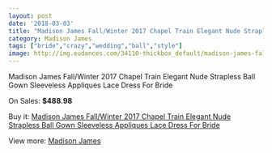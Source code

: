 ```yaml
---
layout: post
date: '2018-03-03'
title: "Madison James Fall/Winter 2017 Chapel Train Elegant Nude Strapless Ball Gown Sleeveless Appliques Lace Dress For Bride"
category: Madison James
tags: ["bride","crazy","wedding","ball","style"]
image: http://img.eudances.com/34110-thickbox_default/madison-james-fall-winter-2017-chapel-train-elegant-nude-strapless-ball-gown-sleeveless-appliques-lace-dress-for-bride.jpg
---
```

Madison James Fall/Winter 2017 Chapel Train Elegant Nude Strapless Ball Gown Sleeveless Appliques Lace Dress For Bride

On Sales: **$488.98**
<a href="https://www.eudances.com/en/madison-james/10347-madison-james-fall-winter-2017-chapel-train-elegant-nude-strapless-ball-gown-sleeveless-appliques-lace-dress-for-bride.html"><amp-img layout="responsive" width="600" height="600" src="//img.eudances.com/34110-thickbox_default/madison-james-fall-winter-2017-chapel-train-elegant-nude-strapless-ball-gown-sleeveless-appliques-lace-dress-for-bride.jpg" alt="Madison James Fall/Winter 2017 Chapel Train Elegant Nude Strapless Ball Gown Sleeveless Appliques Lace Dress For Bride 0" /></a>
<a href="https://www.eudances.com/en/madison-james/10347-madison-james-fall-winter-2017-chapel-train-elegant-nude-strapless-ball-gown-sleeveless-appliques-lace-dress-for-bride.html"><amp-img layout="responsive" width="600" height="600" src="//img.eudances.com/34112-thickbox_default/madison-james-fall-winter-2017-chapel-train-elegant-nude-strapless-ball-gown-sleeveless-appliques-lace-dress-for-bride.jpg" alt="Madison James Fall/Winter 2017 Chapel Train Elegant Nude Strapless Ball Gown Sleeveless Appliques Lace Dress For Bride 1" /></a>
<a href="https://www.eudances.com/en/madison-james/10347-madison-james-fall-winter-2017-chapel-train-elegant-nude-strapless-ball-gown-sleeveless-appliques-lace-dress-for-bride.html"><amp-img layout="responsive" width="600" height="600" src="//img.eudances.com/34111-thickbox_default/madison-james-fall-winter-2017-chapel-train-elegant-nude-strapless-ball-gown-sleeveless-appliques-lace-dress-for-bride.jpg" alt="Madison James Fall/Winter 2017 Chapel Train Elegant Nude Strapless Ball Gown Sleeveless Appliques Lace Dress For Bride 2" /></a>

Buy it: [Madison James Fall/Winter 2017 Chapel Train Elegant Nude Strapless Ball Gown Sleeveless Appliques Lace Dress For Bride](https://www.eudances.com/en/madison-james/10347-madison-james-fall-winter-2017-chapel-train-elegant-nude-strapless-ball-gown-sleeveless-appliques-lace-dress-for-bride.html "Madison James Fall/Winter 2017 Chapel Train Elegant Nude Strapless Ball Gown Sleeveless Appliques Lace Dress For Bride")

View more: [Madison James](https://www.eudances.com/en/75-Madison-James "Madison James")